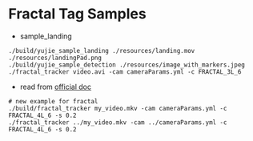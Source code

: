 # Fractal Tag Samples

- sample_landing

```shell
./build/yujie_sample_landing ./resources/landing.mov ./resources/landingPad.png
./build/yujie_sample_detection ./resources/image_with_markers.jpeg
./fractal_tracker video.avi -cam cameraParams.yml -c FRACTAL_3L_6
```
- read from [official doc](https://docs.google.com/document/d/1SdsOTjGdu5o8gy2Ot2FDqYDS9ALgyhOBJcJHOZBR7B4/edit)

```shell
# new example for fractal
./build/fractal_tracker my_video.mkv -cam cameraParams.yml -c FRACTAL_4L_6 -s 0.2
./fractal_tracker ../my_video.mkv -cam ../cameraParams.yml -c FRACTAL_4L_6 -s 0.2
```